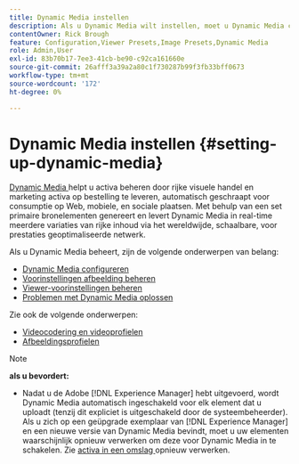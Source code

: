 ```yaml
---
title: Dynamic Media instellen
description: Als u Dynamic Media wilt instellen, moet u Dynamic Media configureren en voorinstellingen voor afbeeldingen en viewers beheren.
contentOwner: Rick Brough
feature: Configuration,Viewer Presets,Image Presets,Dynamic Media
role: Admin,User
exl-id: 83b70b17-7ee3-41cb-be90-c92ca161660e
source-git-commit: 26afff3a39a2a80c1f730287b99f3fb33bff0673
workflow-type: tm+mt
source-wordcount: '172'
ht-degree: 0%

---
```


# Dynamic Media instellen {#setting-up-dynamic-media}

[ Dynamic Media ](https://business.adobe.com/products/experience-manager/assets/dynamic-media.html) helpt u activa beheren door rijke visuele handel en marketing activa op bestelling te leveren, automatisch geschraapt voor consumptie op Web, mobiele, en sociale plaatsen. Met behulp van een set primaire bronelementen genereert en levert Dynamic Media in real-time meerdere variaties van rijke inhoud via het wereldwijde, schaalbare, voor prestaties geoptimaliseerde netwerk.

<!-- OBSOLETE UNTIL THE INTEGRATING SCENE7 TOPIC GETS A MAJOR UPDATE

>[!NOTE]
>
>This documentation describes Dynamic Media capabilites, which are integrated directly into [!DNL Experience Manager]. If you are using Dynamic Media Classic (previously called Scene7) integrated into [!DNL Experience Manager], see [Dynamic Media Classic integration documentation](/help/sites-cloud/administering/integrating-scene7.md).
>
>See [Dual Use Scenario](/help/sites-cloud/administering/integrating-scene7.md#dual-use-scenario) for times when you may want to use [!DNL Experience Manager] integrated with Dynamic Media Classic along with Dynamic Media.

-->

Als u Dynamic Media beheert, zijn de volgende onderwerpen van belang:

* [Dynamic Media configureren](config-dm.md)
* [Voorinstellingen afbeelding beheren](managing-image-presets.md)
* [Viewer-voorinstellingen beheren](managing-viewer-presets.md)
* [Problemen met Dynamic Media oplossen](troubleshoot-dm.md)

Zie ook de volgende onderwerpen:

* [Videocodering en videoprofielen](video-profiles.md)
* [Afbeeldingsprofielen](image-profiles.md)

>[!NOTE]
>
>**als u bevordert:**
>
>* Nadat u de Adobe [!DNL Experience Manager] hebt uitgevoerd, wordt Dynamic Media automatisch ingeschakeld voor elk element dat u uploadt (tenzij dit expliciet is uitgeschakeld door de systeembeheerder). Als u zich op een geüpgrade exemplaar van [!DNL Experience Manager] en een nieuwe versie van Dynamic Media bevindt, moet u uw elementen waarschijnlijk opnieuw verwerken om deze voor Dynamic Media in te schakelen. Zie [ activa in een omslag ](/help/assets/dynamic-media/about-image-video-profiles.md#reprocessing-assets) opnieuw verwerken.
